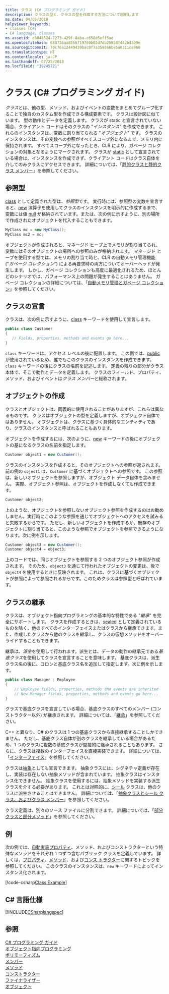 ```yaml
---
title: クラス (C# プログラミング ガイド)
description: クラスの型と、クラスの型を作成する方法について説明します
ms.date: 04/05/2018
helpviewer_keywords:
- classes [C#]
- C# language, classes
ms.assetid: e8848524-7273-429f-8aba-c658d5eff5ad
ms.openlocfilehash: 688736aa8556719789b02d7db25858f442b4309e
ms.sourcegitcommit: 70c76a12449439bac0f7a359866be5a0311ce960
ms.translationtype: HT
ms.contentlocale: ja-JP
ms.lasthandoff: 07/25/2018
ms.locfileid: "39245721"
---
```

# <a name="classes-c-programming-guide"></a>クラス (C# プログラミング ガイド)
*クラス*とは、他の型、メソッド、およびイベントの変数をまとめてグループ化することで独自のカスタム型を作成できる構成要素です。 クラスは設計図に似ています。 型の動作とデータを定義します。 クラスが static と宣言されていない場合、クライアント コードはそのクラスの "*インスタンス*" を作成できます。 これらのインスタンスは、変数に割り当てられる "*オブジェクト*" です。 クラスのインスタンスは、その変数への参照がすべてスコープ外になるまで、メモリ内に保持されます。 すべてスコープ外になったとき、CLR により、ガベージ コレクションの対象となるようにマークされます。 クラスが [static](../../../csharp/language-reference/keywords/static.md) として宣言されている場合は、インスタンスを作成できず、クライアント コードはクラス自体を介してのみクラスにアクセスできます。 詳細については、「[静的クラスと静的クラス メンバー](../../../csharp/programming-guide/classes-and-structs/static-classes-and-static-class-members.md)」を参照してください。  

## <a name="reference-types"></a>参照型  
[class](../../../csharp/language-reference/keywords/class.md) として定義された型は、*参照型*です。 実行時には、参照型の変数を宣言すると、[new](../../../csharp/language-reference/keywords/new.md) 演算子を使用してクラスのインスタンスを明示的に作成するまで、変数には値 [null](../../../csharp/language-reference/keywords/null.md) が格納されています。または、次の例に示すように、別の場所で作成されたオブジェクトを代入することもできます。

```csharp
MyClass mc = new MyClass();
MyClass mc2 = mc;
```

オブジェクトが作成されると、マネージド ヒープ上でメモリが割り当てられ、変数にはそのオブジェクトの場所への参照のみが格納されます。 マネージド ヒープを使用する型では、メモリの割り当て時と、CLR の自動メモリ管理機能 ("*ガベージ コレクション*") による再要求時の両方についてオーバーヘッドが発生します。 しかし、ガベージ コレクションも高度に最適化されるため、ほとんどのシナリオでは、パフォーマンス上の問題が発生することはありません。 ガベージ コレクションの詳細については、「[自動メモリ管理とガベージ コレクション](../../../standard/garbage-collection/gc.md)」を参照してください。  
  
## <a name="declaring-classes"></a>クラスの宣言  
 クラスは、次の例に示すように、[class](../../../csharp/language-reference/keywords/class.md) キーワードを使用して宣言します。

 ```csharp
 public class Customer
 {
    // Fields, properties, methods and events go here...
 }
```

 `class` キーワードは、アクセス レベルの後に配置します。 この例では、[public](../../../csharp/language-reference/keywords/public.md) が使用されているため、誰でもこのクラスのインスタンスを作成できます。 `class` キーワードの後にクラスの名前を記述します。 定義の残りの部分がクラス本体で、そこで動作とデータを定義します。 クラスのフィールド、プロパティ、メソッド、およびイベントは*クラス メンバー*と総称されます。  
  
## <a name="creating-objects"></a>オブジェクトの作成  
 クラスとオブジェクトは、同義的に使用されることがありますが、これらは異なるものです。 クラスはオブジェクトの型を定義しますが、オブジェクト自体ではありません。 オブジェクトは、クラスに基づく具体的なエンティティであり、クラスのインスタンスと呼ばれることもあります。  
  
 オブジェクトを作成するには、次のように、[new](../../../csharp/language-reference/keywords/new.md) キーワードの後にオブジェクトの基になるクラスの名前を指定します。  

 ```csharp
 Customer object1 = new Customer();
 ```
  
 クラスのインスタンスを作成すると、そのオブジェクトへの参照が返されます。 前の例の `object1` は、`Customer` に基づくオブジェクトへの参照です。 この参照は、新しいオブジェクトを参照しますが、オブジェクト データ自体を含みません。 実際、オブジェクト参照は、オブジェクトを作成しなくても作成できます。  
  
  ```csharp
  Customer object2;
  ```
  
 上のような、オブジェクトを参照しないオブジェクト参照を作成するのはお勧めしません。実行時にこのような参照を通じてオブジェクトへのアクセスを試みると失敗するからです。 ただし、新しいオブジェクトを作成するか、既存のオブジェクトに割り当てると、このような参照でオブジェクトを参照できるようになります。次に例を示します。  

 ```csharp
 Customer object3 = new Customer();
 Customer object4 = object3;
 ```
  
 上のコードでは、同じオブジェクトを参照する 2 つのオブジェクト参照が作成されます。 そのため、`object3` を通じて行われたオブジェクトの変更は、後で `object4` を使用するときに反映されます。 これは、クラスに基づくオブジェクトが参照によって参照されるからです。このためクラスは参照型と呼ばれています。  
  
## <a name="class-inheritance"></a>クラスの継承  

 クラスは、オブジェクト指向プログラミングの基本的な特性である "*継承*" を完全にサポートします。 クラスを作成するときは、[sealed](../../../csharp/language-reference/keywords/sealed.md) として定義されているものを除く、他のすべてのインターフェイスまたはクラスから継承できます。また、作成したクラスから他のクラスを継承し、クラスの仮想メソッドをオーバーライドすることもできます。

 継承は、*派生*を使用して行われます。派生とは、データの動作の継承元である*基底クラス*を使用してクラスを宣言することを意味します。 基底クラスは、派生クラス名の後に、コロンと基底クラス名を追加して指定します。次に例を示します。  

 ```csharp
 public class Manager : Employee
 {
     // Employee fields, properties, methods and events are inherited
     // New Manager fields, properties, methods and events go here...
 }
 ```
  
 クラスで基底クラスを宣言している場合、基底クラスのすべてのメンバー (コンストラクター以外) が継承されます。 詳細については、「[継承](../../../csharp/programming-guide/classes-and-structs/inheritance.md)」を参照してください。
  
 C++ と異なり、C# のクラスは 1 つの基底クラスから直接継承することしかできません。 ただし、基底クラス自体が別のクラスを継承している場合があるため、1 つのクラスに複数の基底クラスが間接的に継承されることもあります。 さらに、クラスは複数のインターフェイスを直接実装できます。 詳細については、「[インターフェイス](../../../csharp/programming-guide/interfaces/index.md)」を参照してください。  
  
 クラスは[抽象](../../../csharp/language-reference/keywords/abstract.md)としても宣言できます。 抽象クラスには、シグネチャ定義が存在し、実装は存在しない抽象メソッドが含まれています。 抽象クラスはインスタンス化できません。 抽象クラスを使用するには、抽象メソッドを実装する派生クラスを介する必要があります。 これとは対照的に、[シール](../../../csharp/language-reference/keywords/sealed.md) クラスは、他のクラスに派生させることはできません。 詳細については、「[抽象クラスとシール クラス、およびクラス メンバー](../../../csharp/programming-guide/classes-and-structs/abstract-and-sealed-classes-and-class-members.md)」を参照してください。  
  
 クラス定義は、別々のソース ファイルに分割できます。 詳細については、「[部分クラスと部分メソッド](../../../csharp/programming-guide/classes-and-structs/partial-classes-and-methods.md)」を参照してください。  
  
## <a name="example"></a>例  
 次の例では、[自動実装プロパティ](auto-implemented-properties.md)、メソッド、およびコンストラクターという特殊なメソッドをそれぞれ 1 つずつ含むパブリック クラスを定義しています。 詳しくは、[プロパティ](properties.md)、[メソッド](methods.md)、および[コンス トラクター](constructors.md)に関するトピックを参照してください。 このクラスのインスタンスは、`new` キーワードによってインスタンス化されます。  
  
 [!code-csharp[Class Example](~/samples/snippets/csharp/programming-guide/classes-and-structs/class-example.cs)] 
  
## <a name="c-language-specification"></a>C# 言語仕様  
 [!INCLUDE[CSharplangspec](~/includes/csharplangspec-md.md)]  
  
## <a name="see-also"></a>参照  
 [C# プログラミング ガイド](../../../csharp/programming-guide/index.md)  
 [オブジェクト指向プログラミング](../concepts/object-oriented-programming.md)  
 [ポリモーフィズム](../../../csharp/programming-guide/classes-and-structs/polymorphism.md)  
 [メンバー](../../../csharp/programming-guide/classes-and-structs/members.md)  
 [メソッド](../../../csharp/programming-guide/classes-and-structs/methods.md)  
 [コンストラクター](../../../csharp/programming-guide/classes-and-structs/constructors.md)  
 [ファイナライザー](../../../csharp/programming-guide/classes-and-structs/destructors.md)  
 [オブジェクト](../../../csharp/programming-guide/classes-and-structs/objects.md)
